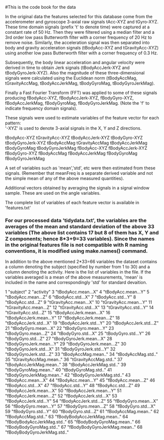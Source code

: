 #This is the code book for the data

In the original data the features selected for this database come from the accelerometer and gyroscope 3-axial raw signals tAcc-XYZ and tGyro-XYZ. These time domain signals (prefix 't' to denote time) were captured at a constant rate of 50 Hz. Then they were filtered using a median filter and a 3rd order low pass Butterworth filter with a corner frequency of 20 Hz to remove noise. Similarly, the acceleration signal was then separated into body and gravity acceleration signals (tBodyAcc-XYZ and tGravityAcc-XYZ) using another low pass Butterworth filter with a corner frequency of 0.3 Hz. 

Subsequently, the body linear acceleration and angular velocity were derived in time to obtain Jerk signals (tBodyAccJerk-XYZ and tBodyGyroJerk-XYZ). Also the magnitude of these three-dimensional signals were calculated using the Euclidean norm (tBodyAccMag, tGravityAccMag, tBodyAccJerkMag, tBodyGyroMag, tBodyGyroJerkMag). 

Finally a Fast Fourier Transform (FFT) was applied to some of these signals producing fBodyAcc-XYZ, fBodyAccJerk-XYZ, fBodyGyro-XYZ, fBodyAccJerkMag, fBodyGyroMag, fBodyGyroJerkMag. (Note the 'f' to indicate frequency domain signals). 

These signals were used to estimate variables of the feature vector for each pattern:  
'-XYZ' is used to denote 3-axial signals in the X, Y and Z directions.

tBodyAcc-XYZ
tGravityAcc-XYZ
tBodyAccJerk-XYZ
tBodyGyro-XYZ
tBodyGyroJerk-XYZ
tBodyAccMag
tGravityAccMag
tBodyAccJerkMag
tBodyGyroMag
tBodyGyroJerkMag
fBodyAcc-XYZ
fBodyAccJerk-XYZ
fBodyGyro-XYZ
fBodyAccMag
fBodyAccJerkMag
fBodyGyroMag
fBodyGyroJerkMag

A set of variables such as 'mean','std', etc were then estimated from these signals. (Remember that meanFreq is a separate derived variable and not the simple mean of any of the above measured quantities).


Additional vectors obtained by averaging the signals in a signal window sample. These are used on the angle variables.

The complete list of variables of each feature vector is available in 'features.txt'



### For our processed data 'tidydata.txt', the variables are the averages of the mean and standard deviation of the above 33 variables (The above list contains 17 but 8 of them has X, Y and Z components; hence 8*3+9=33 variables). Since the names in the original features file is not compatible with R naming conventions, it is modified using make.names() command. 

In addition to the above mentioned 2*33=66 variables the dataset contains a column denoting the subject (specified by number from 1 to 30) and a column denoting the activity. Here is the list of variables in the file. If the variables averaged is a mean of the above measurements, 'mean' is included in the name and correspondingly 'std' for standard devaition.

1 "subject"
2 "activity"
3 "tBodyAcc.mean...X"
4 "tBodyAcc.mean...Y"
5 "tBodyAcc.mean...Z"
6 "tBodyAcc.std...X"
7 "tBodyAcc.std...Y"
8 "tBodyAcc.std...Z"
9 "tGravityAcc.mean...X"
10 "tGravityAcc.mean...Y"
11 "tGravityAcc.mean...Z"
12 "tGravityAcc.std...X"
13 "tGravityAcc.std...Y"
14 "tGravityAcc.std...Z"
15 "tBodyAccJerk.mean...X"
16 "tBodyAccJerk.mean...Y"
17 "tBodyAccJerk.mean...Z"
18 "tBodyAccJerk.std...X"
19 "tBodyAccJerk.std...Y"
20 "tBodyAccJerk.std...Z"
21 "tBodyGyro.mean...X"
22 "tBodyGyro.mean...Y"
23 "tBodyGyro.mean...Z"
24 "tBodyGyro.std...X"
25 "tBodyGyro.std...Y"
26 "tBodyGyro.std...Z"
27 "tBodyGyroJerk.mean...X"
28 "tBodyGyroJerk.mean...Y"
29 "tBodyGyroJerk.mean...Z"
30 "tBodyGyroJerk.std...X"
31 "tBodyGyroJerk.std...Y"
32 "tBodyGyroJerk.std...Z"
33 "tBodyAccMag.mean.."
34 "tBodyAccMag.std.."
35 "tGravityAccMag.mean.."
36 "tGravityAccMag.std.."
37 "tBodyAccJerkMag.mean.."
38 "tBodyAccJerkMag.std.."
39 "tBodyGyroMag.mean.."
40 "tBodyGyroMag.std.."
41 "tBodyGyroJerkMag.mean.."
42 "tBodyGyroJerkMag.std.."
43 "fBodyAcc.mean...X"
44 "fBodyAcc.mean...Y"
45 "fBodyAcc.mean...Z"
46 "fBodyAcc.std...X"
47 "fBodyAcc.std...Y"
48 "fBodyAcc.std...Z"
49 "fBodyAccJerk.mean...X"
50 "fBodyAccJerk.mean...Y"
51 "fBodyAccJerk.mean...Z"
52 "fBodyAccJerk.std...X"
53 "fBodyAccJerk.std...Y"
54 "fBodyAccJerk.std...Z"
55 "fBodyGyro.mean...X"
56 "fBodyGyro.mean...Y"
57 "fBodyGyro.mean...Z"
58 "fBodyGyro.std...X"
59 "fBodyGyro.std...Y"
60 "fBodyGyro.std...Z"
61 "fBodyAccMag.mean.."
62 "fBodyAccMag.std.."
63 "fBodyBodyAccJerkMag.mean.."
64 "fBodyBodyAccJerkMag.std.."
65 "fBodyBodyGyroMag.mean.."
66 "fBodyBodyGyroMag.std.."
67 "fBodyBodyGyroJerkMag.mean.."
68 "fBodyBodyGyroJerkMag.std.."


